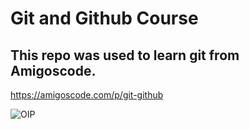 # Git and Github Course
## This repo was used to learn git from Amigoscode.

https://amigoscode.com/p/git-github

![OIP](https://user-images.githubusercontent.com/104745250/210196452-4627aeb1-4164-4256-8ac0-174c2e48ced9.jpg)
